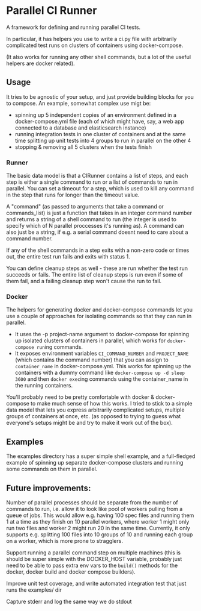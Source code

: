 # Parallel CI Runner

A framework for defining and running parallel CI tests.

In particular, it has helpers you use to write a ci.py file with arbitrarily complicated test runs on clusters of containers using docker-compose.

(It also works for running any other shell commands, but a lot of the useful helpers are docker related).

## Usage
It tries to be agnostic of your setup, and just provide building blocks for you to compose. An example, somewhat complex use migt be:

 - spinning up 5 independent copies of an environment defined in a docker-compose.yml file (each of which might have, say, a web app connected to a database and elasticsearch instance)
 - running integration tests in one cluster of containers and at the same time splitting up unit tests into 4 groups to run in parallel on the other 4
 - stopping & removing all 5 clusters when the tests finish

### Runner

The basic data model is that a CIRunner contains a list of steps, and each step is either a single command to run or a list of commands to run in parallel. You can set a timeout for a step, which is used to kill any command in the step that runs for longer than the timeout value.

A "command" (as passed to arguments that take a command or commands_list) is just a function that takes in an integer command number and returns a string of a shell command to run (the integer is used to specify which of N parallel proccesses it's running as). A command can also just be a string, if e.g. a serial command doesnt need to care about a command number.

If any of the shell commands in a step exits with a non-zero code or times out, the entire test run fails and exits with status 1.

You can define cleanup steps as well - these are run whether the test run succeeds or fails. The entire list of cleanup steps is run even if some of them fail, and a failing cleanup step won't cause the run to fail.

### Docker
The helpers for generating docker and docker-compose commands let you use a couple of approaches for isolating commands so that they can run in parallel.

 - It uses the -p project-name argument to docker-compose for spinning up isolated clusters of containers in parallel, which works for `docker-compose run`ing commands.
 - It exposes environment variables `CI_COMMAND_NUMBER` and `PROJECT_NAME` (which contains the command number) that you can assign to `container_name` in docker-compose.yml. This works for spinning up the containers with a dummy command like `docker-compose up -d sleep 3600` and then `docker exec`ing commands using the container_name in the running containers.

You'll probably need to be pretty comfortable with docker & docker-compose to make much sense of how this works. I tried to stick to a simple data model that lets you express arbitrarily complicated setups, multiple groups of containers at once, etc. (as opposed to trying to guess what everyone's setups might be and try to make it work out of the box).

## Examples

The examples directory has a super simple shell example, and a full-fledged example of spinning up separate docker-compose clusters and running some commands on them in parallel.

## Future improvements:

Number of parallel processes should be separate from the number of commands
to run, i.e. allow it to look like pool of workers pulling from a queue of
jobs. This would allow e.g. having 100 spec files and running them 1 at a
time as they finish on 10 parallel workers, where worker 1 might only run two files and worker 2 might run 20 in the same time. Currently, it only supports e.g. splitting 100 files into 10 groups of 10 and
running each group on a worker, which is more prone to stragglers.

Support running a parallel command step on multiple machines (this is
should be super simple with the DOCKER_HOST variable, probably just need
to be able to pass extra env vars to the `build()` methods for the docker,
docker build and docker compose builders).

Improve unit test coverage, and write automated integration test that just runs the examples/ dir

Capture stderr and log the same way we do stdout
